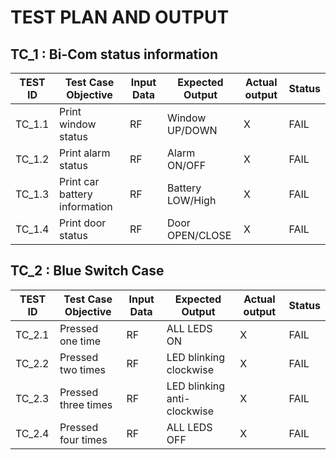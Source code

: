 # TEST PLAN AND OUTPUT

## TC_1 : Bi-Com status information

| TEST ID | Test Case Objective | Input Data  | Expected Output |Actual output| Status|
| ----- | ----- | ------- | ------- | ------ |------ |  
|TC_1.1| Print window status| RF | Window UP/DOWN |X | FAIL |
|TC_1.2| Print alarm status| RF | Alarm ON/OFF | X | FAIL|
|TC_1.3| Print car battery information | RF | Battery LOW/High| X | FAIL|
|TC_1.4| Print door status| RF | Door OPEN/CLOSE| X |FAIL|


## TC_2 : Blue Switch Case

| TEST ID | Test Case Objective | Input Data  | Expected Output |Actual output| Status|
| ----- | ----- | ------- | ------- | ------ |------ |  
|TC_2.1| Pressed one time| RF | ALL LEDS ON|X |FAIL |
|TC_2.2| Pressed two times| RF | LED blinking clockwise | X | FAIL|
|TC_2.3| Pressed three times | RF |  LED blinking anti-clockwise| X | FAIL|
|TC_2.4| Pressed four times| RF |ALL LEDS OFF| X |FAIL|

